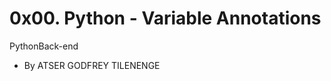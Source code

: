 0x00. Python - Variable Annotations
===================================

PythonBack-end

-   By ATSER GODFREY TILENENGE